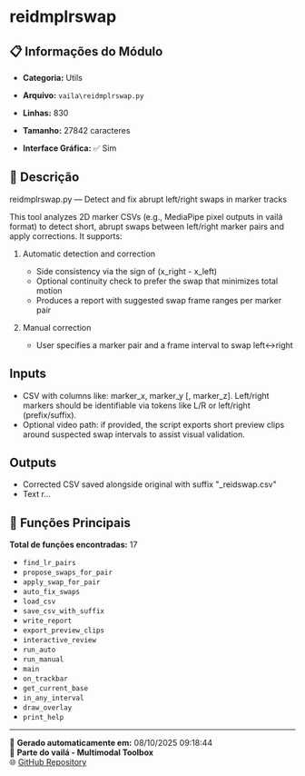 # reidmplrswap

## 📋 Informações do Módulo

- **Categoria:** Utils
- **Arquivo:** `vaila\reidmplrswap.py`
- **Linhas:** 830
- **Tamanho:** 27842 caracteres


- **Interface Gráfica:** ✅ Sim

## 📖 Descrição


reidmplrswap.py — Detect and fix abrupt left/right swaps in marker tracks

This tool analyzes 2D marker CSVs (e.g., MediaPipe pixel outputs in vailá
format) to detect short, abrupt swaps between left/right marker pairs and
apply corrections. It supports:

1) Automatic detection and correction
   - Side consistency via the sign of (x_right - x_left)
   - Optional continuity check to prefer the swap that minimizes total motion
   - Produces a report with suggested swap frame ranges per marker pair

2) Manual correction
   - User specifies a marker pair and a frame interval to swap left<->right

Inputs
------
- CSV with columns like: marker_x, marker_y [, marker_z]. Left/right markers
  should be identifiable via tokens like L/R or left/right (prefix/suffix).
- Optional video path: if provided, the script exports short preview clips
  around suspected swap intervals to assist visual validation.

Outputs
-------
- Corrected CSV saved alongside original with suffix "_reidswap.csv"
- Text r...

## 🔧 Funções Principais

**Total de funções encontradas:** 17

- `find_lr_pairs`
- `propose_swaps_for_pair`
- `apply_swap_for_pair`
- `auto_fix_swaps`
- `load_csv`
- `save_csv_with_suffix`
- `write_report`
- `export_preview_clips`
- `interactive_review`
- `run_auto`
- `run_manual`
- `main`
- `on_trackbar`
- `get_current_base`
- `in_any_interval`
- `draw_overlay`
- `print_help`




---

📅 **Gerado automaticamente em:** 08/10/2025 09:18:44  
🔗 **Parte do vailá - Multimodal Toolbox**  
🌐 [GitHub Repository](https://github.com/vaila-multimodaltoolbox/vaila)
